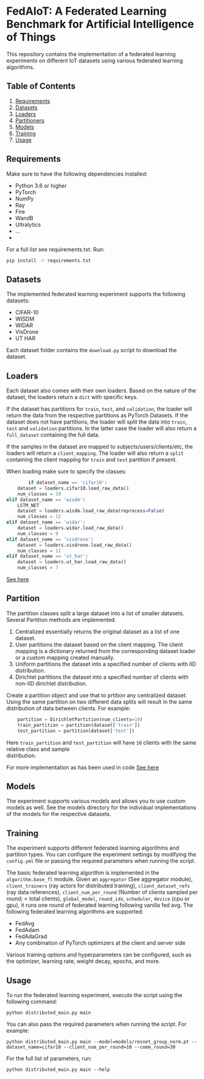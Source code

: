 # FedAIoT: A Federated Learning Benchmark for Artificial Intelligence of Things

This repository contains the implementation of a federated learning experiments on different IoT datasets using various 
federated learning algorithms.

## Table of Contents
1. [Requirements](#requirements)
2. [Datasets](#datasets)
3. [Loaders](#loaders)
4. [Partitioners](#partition)
5. [Models](#models)
6. [Training](#training)
7. [Usage](#usage)

## Requirements

Make sure to have the following dependencies installed:

- Python 3.6 or higher
- PyTorch
- NumPy
- Ray
- Fire
- WandB
- Ultralytics
- ...
- 
For a full list see requirements.txt. Run:
```bash
pip install -r requirements.txt
```
## Datasets

The implemented federated learning experiment supports the following datasets:

- CIFAR-10
- WISDM
- WIDAR
- VisDrone
- UT HAR

Each dataset folder contains the `download.py` script to download the dataset.

## Loaders
Each dataset also comes with their own loaders. Based on the nature of the dataset, the loaders return a `dict` with 
specific keys. 

If the dataset has partitions for `train`, `test`, and `validation`, the loader will return the data from the respective 
partitions as PyTorch Datasets. If the dataset does not have partitions, the loader will split the data into `train`, 
`test` and `validation` partitions. In the latter case the loader will also return a `full_dataset` containing the full 
data.

If the samples in the dataset are mapped to subjects/users/clients/etc, the loaders will return a `client_mapping`. 
The loader will also return a `split` containing the client mapping for `train` and `test` partition if present.

When loading make sure to specify the classes:

```python
        if dataset_name == 'cifar10':
    dataset = loaders.cifar10.load_raw_data()
    num_classes = 10
elif dataset_name == 'wisdm':
    LSTM_NET
    dataset = loaders.wisdm.load_raw_data(reprocess=False)
    num_classes = 12
elif dataset_name == 'widar':
    dataset = loaders.widar.load_raw_data()
    num_classes = 9
elif dataset_name == 'visdrone':
    dataset = loaders.visdrone.load_raw_data()
    num_classes = 12
elif dataset_name == 'ut_har':
    dataset = loaders.ut_har.load_raw_data()
    num_classes = 7
```
[See here](https://github.com/AIoT-MLSys-Lab/FedAIoT/blob/61d8147d56f7ef4ea04d43a708f4de523f9e36bc/distributed_main.py#L111-L126)

## Partition
The partition classes split a large dataset into a list of smaller datasets. Several Partition methods are implemented. 
1. Centralized essentially returns the original dataset as a list of one dataset.
2. User partitions the dataset based on the client mapping. The client mapping is a dictionary returned from the 
   corresponding dataset loader or a custom mapping created manually.
3. Uniform partitions the dataset into a specified number of clients with IID distribution.
4. Dirichlet partitions the dataset into a specified number of clients with non-IID dirichlet distribution.

Create a partition object and use that to prtition any centralized dataset. Using the same partition on two 
different data splits will result in the same distribution of data between clients. For example:
```python
    partition = DirichletPartition(num_clients=10)
    train_partition = partition(dataset['train'])
    test_partition = partition(dataset['test'])
```
Here `train_partition` and `test_partition` will have `10` clients with the same relative class and sample  
distribution.

For more implementation as has been used in code [See here](https://github.com/AIoT-MLSys-Lab/FedAIoT/blob/61d8147d56f7ef4ea04d43a708f4de523f9e36bc/distributed_main.py#L129-L145)


## Models

The experiment supports various models and allows you to use custom models as well. See the models directory for the 
individual implementations of the models for the respective datasets.

## Training

The experiment supports different federated learning algorithms and partition types. You can configure the experiment settings by modifying the `config.yml` file or passing the required parameters when running the script.

The basic federated learning algorithm is implemented in the `algorithm.base_fl` module. Given an `aggregator` (See 
aggregator module), `client_trainers` (ray actors for distributed training), `client_dataset_refs` (ray data 
references), `client_num_per_round` (Number of clients sampled per round; < total clients), `global_model`, `round_idx`, 
`scheduler`, `device` (cpu or gpu), it runs one round of federated learning following vanilla fed avg.
The following federated learning algorithms are supported:

- FedAvg
- FedAdam
- FedAdaGrad
- Any combination of PyTorch optimizers at the client and server side


Various training options and hyperparameters can be configured, such as the optimizer, learning rate, weight decay, epochs, and more.

## Usage

To run the federated learning experiment, execute the script using the following command:

```
python distributed_main.py main
```

You can also pass the required parameters when running the script. For example:

```
python distributed_main.py main --model=models/resnet_group_norm.pt --dataset_name=cifar10 --client_num_per_round=10 --comm_round=30
```
For the full list of parameters, run:
```
python distributed_main.py main --help
```
